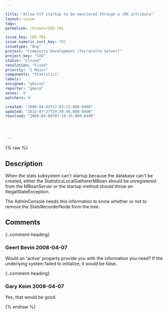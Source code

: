 ```yaml
---

title: "Allow CVT startup to be monitored through a JMX attribute"
layout: issue
tags: 
permalink: /browse/CDV-701

issue_key: CDV-701
issue_numeric_sort_key: 701
issuetype: "Bug"
project: "Community Development (Terracotta Server)"
project_key: "CDV"
status: "Closed"
resolution: "Fixed"
priority: "2 Major"
components: "Statistics"
labels: 
assignee: "gbevin"
reporter: "gkeim"
votes:  0
watchers: 0

created: "2008-04-03T17:03:23.000-0400"
updated: "2012-07-27T19:59:46.000-0400"
resolved: "2008-04-08T07:10:35.000-0400"




---
```


{% raw %}

## Description

<div markdown="1" class="description">

When the stats subsystem can't startup because the database can't be created, either the StatisticsLocalGathererMBean should be unregistered from the MBeanServer or the startup method should throw an IllegalStateException.

The AdminConsole needs this information to know whether or not to remove the StatsRecorderNode from the tree.


</div>

## Comments


{:.comment-heading}
### **Geert Bevin** <span class="date">2008-04-07</span>

<div markdown="1" class="comment">

Would an 'active' property provide you with the information you need? If the underlying system failed to initialize, it would be false.

</div>


{:.comment-heading}
### **Gary Keim** <span class="date">2008-04-07</span>

<div markdown="1" class="comment">

Yes, that would be good.

</div>



{% endraw %}

